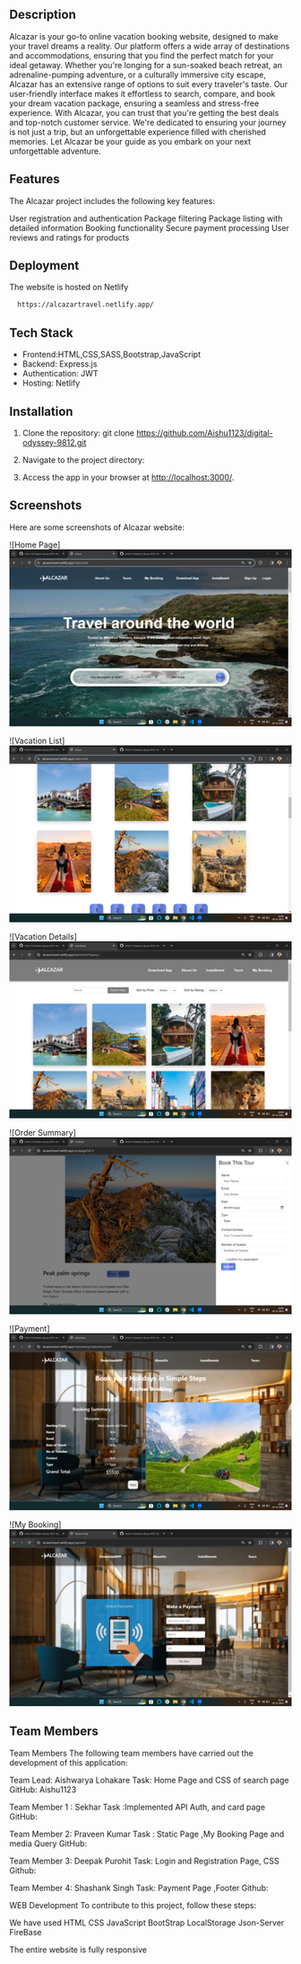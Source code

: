 
## Description
Alcazar is your go-to online vacation booking website, designed to make your travel dreams a reality. Our platform offers a wide array of destinations and accommodations, ensuring that you find the perfect match for your ideal getaway. Whether you're longing for a sun-soaked beach retreat, an adrenaline-pumping adventure, or a culturally immersive city escape, Alcazar has an extensive range of options to suit every traveler's taste. Our user-friendly interface makes it effortless to search, compare, and book your dream vacation package, ensuring a seamless and stress-free experience. With Alcazar, you can trust that you're getting the best deals and top-notch customer service. We're dedicated to ensuring your journey is not just a trip, but an unforgettable experience filled with cherished memories. Let Alcazar be your guide as you embark on your next unforgettable adventure.

## Features
The Alcazar project includes the following key features:

User registration and authentication
Package filtering
Package listing with detailed information
Booking  functionality
Secure payment processing
User reviews and ratings for products

## Deployment

The website is hosted on Netlify

```bash
  https://alcazartravel.netlify.app/
```

## Tech Stack

- Frontend:HTML,CSS,SASS,Bootstrap,JavaScript
- Backend: Express.js
- Authentication: JWT
- Hosting: Netlify

## Installation

1. Clone the repository:
git clone https://github.com/Aishu1123/digital-odyssey-9812.git

2. Navigate to the project directory:

3. Access the app in your browser at [http://localhost:3000/](http://localhost:3000/).

## Screenshots

Here are some screenshots of Alcazar website:

![Home Page]
<img src="/git/1.png">

![Vacation List]
<img src="/git/2.png">

![Vacation Details]
<img src="/git/3.png">

![Order Summary]
<img src="/git/4.png">

![Payment]
<img src="/git/5.png">

![My Booking]
<img src="/git/6.png">

## Team Members

Team Members The following team members have carried out the development of this application:

Team Lead: Aishwarya Lohakare Task: Home Page and CSS of search page     GitHub: Aishu1123

Team Member 1 : Sekhar Task :Implemented API Auth, and card page         GitHub:

Team Member 2: Praveen Kumar Task : Static Page ,My Booking Page  and media Query    GitHub:

Team Member 3: Deepak Purohit Task: Login and Registration Page, CSS     Github:

Team Member 4: Shashank Singh Task: Payment Page ,Footer                 Github:

WEB Development To contribute to this project, follow these steps:

We have used HTML CSS JavaScript BootStrap LocalStorage Json-Server FireBase

The entire website is fully responsive


